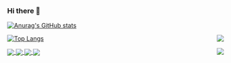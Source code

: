 ### Hi there 👋

<!--
**Abilish/Abilish** is a ✨ _special_ ✨ repository because its `README.md` (this file) appears on your GitHub profile.

Here are some ideas to get you started:

- 🔭 I’m currently working on ...
- 🌱 I’m currently learning ...
- 👯 I’m looking to collaborate on ...
- 🤔 I’m looking for help with ...
- 💬 Ask me about ...
- 📫 How to reach me: ...
- 😄 Pronouns: ...
- ⚡ Fun fact: ...
-->

[![Anurag's GitHub stats](https://github-readme-stats.vercel.app/api?username=abilish)](https://github.com/abilish/github-readme-stats)

<img align="right" src="https://github-readme-stats.vercel.app/api/top-langs/?username=abilish&show_icons=true">

[![Top Langs](https://github-readme-stats.vercel.app/api/top-langs/?username=abilish)](https://github.com/abilish/github-readme-stats)

<img align="right" src="https://github-readme-stats.vercel.app/api?username=WangDanPeng&show_icons=true">

<a href="https://github.com/abilish/github-readme-stats">
  <img align="center" src="https://github-readme-stats.vercel.app/api/pin/?username=abilish&repo=github-readme-stats" />
</a>
<a href="https://github.com/abilish/convoychat">
  <img align="center" src="https://github-readme-stats.vercel.app/api/pin/?username=abilish&repo=convoychat" />
</a>

<a href="https://github.com/anuraghazra/github-readme-stats">
  <img align="center" src="https://github-readme-stats.vercel.app/api/pin/?username=anuraghazra&repo=github-readme-stats" />
</a>
<a href="https://github.com/anuraghazra/convoychat">
  <img align="center" src="https://github-readme-stats.vercel.app/api/pin/?username=anuraghazra&repo=convoychat" />
</a>
